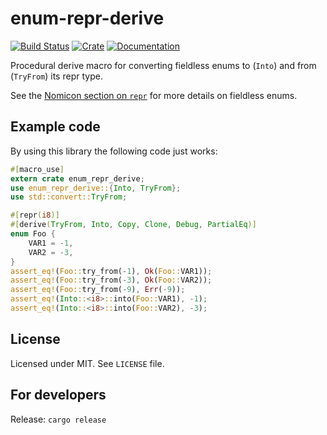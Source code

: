 # enum-repr-derive

[![Build Status](https://www.travis-ci.org/ssalonen/enum-repr-derive.svg?branch=master)](https://www.travis-ci.org/ssalonen/enum-repr-derive)
[![Crate](https://img.shields.io/crates/v/enum-repr-derive.svg)](https://crates.io/enum-repr-derive)
[![Documentation](https://docs.rs/enum-repr-derive/badge.svg)](https://docs.rs/enum-repr-derive)

Procedural derive macro for converting fieldless enums to (`Into`) and from (`TryFrom`) its repr type.

See the [Nomicon section on `repr`](https://doc.rust-lang.org/nomicon/other-reprs.html#repru-repri) for more details on fieldless enums.

## Example code

By using this library the following code just works:

```rust
#[macro_use]
extern crate enum_repr_derive;
use enum_repr_derive::{Into, TryFrom};
use std::convert::TryFrom;

#[repr(i8)]
#[derive(TryFrom, Into, Copy, Clone, Debug, PartialEq)]
enum Foo {
    VAR1 = -1,
    VAR2 = -3,
}
assert_eq!(Foo::try_from(-1), Ok(Foo::VAR1));
assert_eq!(Foo::try_from(-3), Ok(Foo::VAR2));
assert_eq!(Foo::try_from(-9), Err(-9));
assert_eq!(Into::<i8>::into(Foo::VAR1), -1);
assert_eq!(Into::<i8>::into(Foo::VAR2), -3);
```

## License

Licensed under MIT. See `LICENSE` file.

## For developers

Release: `cargo release`
